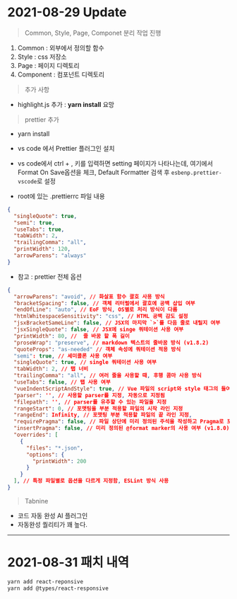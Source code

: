 # 2021-08-29 Update

> Common, Style, Page, Componet 분리 작업 진행

1. Common : 외부에서 정의할 함수
2. Style : css 저장소
3. Page : 페이지 디렉토리
4. Component : 컴포넌트 디렉토리

> 추가 사항

- highlight.js 추가 : **yarn install** 요망

> prettier 추가

- yarn install
- vs code 에서 Prettier 플러그인 설치
- vs code에서 ctrl + , 키를 입력하면 setting 페이지가 나타나는데, 여기에서 Format On Save옵션을 체크, Default Formatter 검색 후 `esbenp.prettier-vscode`로 설정

- root에 있는 .prettierrc 파일 내용

```JSON
{
  "singleQuote": true,
  "semi": true,
  "useTabs": true,
  "tabWidth": 2,
  "trailingComma": "all",
  "printWidth": 120,
  "arrowParens": "always"
}
```

- 참고 : prettier 전체 옵션

```JSON
{
  "arrowParens": "avoid", // 화살표 함수 괄호 사용 방식
  "bracketSpacing": false, // 객체 리터럴에서 괄호에 공백 삽입 여부
  "endOfLine": "auto", // EoF 방식, OS별로 처리 방식이 다름
  "htmlWhitespaceSensitivity": "css", // HTML 공백 감도 설정
  "jsxBracketSameLine": false, // JSX의 마지막 `>`를 다음 줄로 내릴지 여부
  "jsxSingleQuote": false, // JSX에 singe 쿼테이션 사용 여부
  "printWidth": 80, //  줄 바꿈 할 폭 길이
  "proseWrap": "preserve", // markdown 텍스트의 줄바꿈 방식 (v1.8.2)
  "quoteProps": "as-needed" // 객체 속성에 쿼테이션 적용 방식
  "semi": true, // 세미콜론 사용 여부
  "singleQuote": true, // single 쿼테이션 사용 여부
  "tabWidth": 2, // 탭 너비
  "trailingComma": "all", // 여러 줄을 사용할 때, 후행 콤마 사용 방식
  "useTabs": false, // 탭 사용 여부
  "vueIndentScriptAndStyle": true, // Vue 파일의 script와 style 태그의 들여쓰기 여부 (v1.19.0)
  "parser": '', // 사용할 parser를 지정, 자동으로 지정됨
  "filepath": '', // parser를 유추할 수 있는 파일을 지정
  "rangeStart": 0, // 포맷팅을 부분 적용할 파일의 시작 라인 지정
  "rangeEnd": Infinity, // 포맷팅 부분 적용할 파일의 끝 라인 지정,
  "requirePragma": false, // 파일 상단에 미리 정의된 주석을 작성하고 Pragma로 포맷팅 사용 여부 지정 (v1.8.0)
  "insertPragma": false, // 미리 정의된 @format marker의 사용 여부 (v1.8.0)
  "overrides": [
    {
      "files": "*.json",
      "options": {
        "printWidth": 200
      }
    }
  ], // 특정 파일별로 옵션을 다르게 지정함, ESLint 방식 사용
}
```

> Tabnine

- 코드 자동 완성 AI 플러그인
- 자동완성 퀄리티가 꽤 높다.

---

# 2021-08-31 패치 내역

```bash
yarn add react-reponsive
yarn add @types/react-responsive
```
